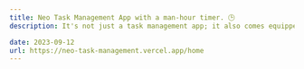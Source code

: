 ```yaml
---
title: Neo Task Management App with a man-hour timer. 🕒
description: It's not just a task management app; it also comes equipped with a man-hour timer. 🕒

date: 2023-09-12
url: https://neo-task-management.vercel.app/home
---
```

